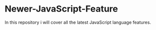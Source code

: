 # Newer-JavaScript-Feature
In this repository i will cover all the latest JavaScript language features.
